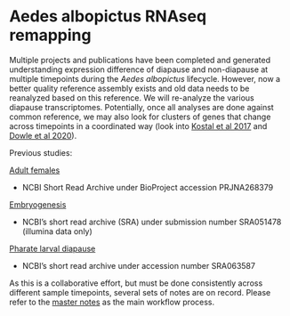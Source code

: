 # Aedes albopictus RNAseq remapping
Multiple projects and publications have been completed and generated understanding expression difference of diapause and non-diapause at multiple timepoints during the *Aedes albopictus* lifecycle. However, now a better quality reference assembly exists and old data needs to be reanalyzed based on this reference. We will re-analyze the various diapause transcriptomes. Potentially, once all analyses are done against common reference, we may also look for clusters of genes that change across timepoints in a coordinated way (look into [Kostal et al 2017](https://www.pnas.org/content/114/32/8532) and [Dowle et al 2020](https://www.pnas.org/content/117/38/23960)).

Previous studies:

[Adult females](https://journals.plos.org/plosntds/article?id=10.1371/journal.pntd.0003724)
  - NCBI Short Read Archive under BioProject accession PRJNA268379

[Embryogenesis](https://royalsocietypublishing.org/doi/full/10.1098/rspb.2013.0143)
  - NCBI’s short read archive (SRA) under submission number SRA051478 (illumina data only)

[Pharate larval diapause](https://pubmed.ncbi.nlm.nih.gov/23913949/)
  -  NCBI’s short read archive under accession number SRA063587
  
  As this is a collaborative effort, but must be done consistently across different sample timepoints, several sets of notes are on record. Please refer to the [master notes](https://github.com/srmarzec/albopictus_remapping/blob/main/misc/MasterNotes.md) as the main workflow process. 
  
  
